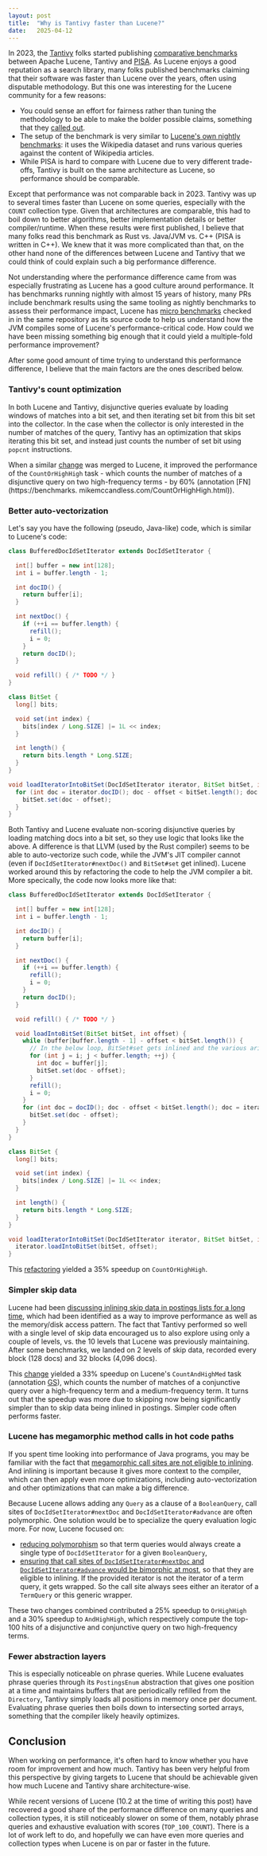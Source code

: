 ```yaml
---
layout: post
title:  "Why is Tantivy faster than Lucene?"
date:   2025-04-12
---
```


In 2023, the [Tantivy](https://github.com/quickwit-oss/tantivy) folks started publishing [comparative benchmarks](https://tantivy-search.github.io/bench/) between Apache Lucene, Tantivy and [PISA](https://github.com/pisa-engine/pisa). As Lucene enjoys a good reputation as a search library, many folks published benchmarks claiming that their software was faster than Lucene over the years, often using disputable methodology. But this one was interesting for the Lucene community for a few reasons:
 - You could sense an effort for fairness rather than tuning the methodology to be able to make the bolder possible claims, something that they [called out](https://github.com/quickwit-oss/search-benchmark-game/blob/3c124e2823e27e2c425769ffac24c71085065502/README.md?plain=1#L19-L21).
 - The setup of the benchmark is very similar to [Lucene's own nightly benchmarks](https://benchmarks.mikemccandless.com/): it uses the Wikipedia dataset and runs various queries against the content of Wikipedia articles.
 - While PISA is hard to compare with Lucene due to very different trade-offs, Tantivy is built on the same architecture as Lucene, so performance should be comparable.

Except that performance was not comparable back in 2023. Tantivy was up to several times faster than Lucene on some queries, especially with the `COUNT` collection type. Given that architectures are comparable, this had to boil down to better algorithms, better implementation details or better compiler/runtime. When these results were first published, I believe that many folks read this benchmark as Rust vs. Java/JVM vs. C++ (PISA is written in C++). We knew that it was more complicated than that, on the other hand none of the differences between Lucene and Tantivy that we could think of could explain such a big performance difference.

Not understanding where the performance difference came from was especially frustrating as Lucene has a good culture around performance. It has benchmarks running nightly with almost 15 years of history, many PRs include benchmark results using the same tooling as nightly benchmarks to assess their performance impact, Lucene has [micro benchmarks](https://github.com/apache/lucene/tree/main/lucene/benchmark-jmh) checked in in the same repository as its source code to help us understand how the JVM compiles some of Lucene's performance-critical code. How could we have been missing something big enough that it could yield a multiple-fold performance improvement?

After some good amount of time trying to understand this performance difference, I believe that the main factors are the ones described below.

### Tantivy's count optimization

In both Lucene and Tantivy, disjunctive queries evaluate by loading windows of matches into a bit set, and then iterating set bit from this bit set into the collector. In the case when the collector is only interested in the number of matches of the query, Tantivy has an optimization that skips iterating this bit set, and instead just counts the number of set bit using `popcnt` instructions.

When a similar [change](https://github.com/apache/lucene/pull/12415) was merged to Lucene, it improved the performance of the `CountOrHighHigh` task - which counts the number of matches of a disjunctive query on two high-frequency terms - by 60% (annotation [FN](https://benchmarks.  mikemccandless.com/CountOrHighHigh.html)). 

### Better auto-vectorization

Let's say you have the following (pseudo, Java-like) code, which is similar to Lucene's code:

```java
class BufferedDocIdSetIterator extends DocIdSetIterator {

  int[] buffer = new int[128];
  int i = buffer.length - 1;

  int docID() {
    return buffer[i];
  }

  int nextDoc() {
    if (++i == buffer.length) {
      refill();
      i = 0;
    }
    return docID();
  }

  void refill() { /* TODO */ }
}

class BitSet {
  long[] bits;

  void set(int index) {
    bits[index / Long.SIZE] |= 1L << index;
  }

  int length() {
    return bits.length * Long.SIZE;
  }
}

void loadIteratorIntoBitSet(DocIdSetIterator iterator, BitSet bitSet, int offset) {
  for (int doc = iterator.docID(); doc - offset < bitSet.length(); doc = iterator.nextDoc()) {
    bitSet.set(doc - offset);
  }
}
```

Both Tantivy and Lucene evaluate non-scoring disjunctive queries by loading matching docs into a bit set, so they use logic that looks like the above. A difference is that LLVM (used by the Rust compiler) seems to be able to auto-vectorize such code, while the JVM's JIT compiler cannot (even if `DocIdSetIterator#nextDoc()` and `BitSet#set` get inlined). Lucene worked around this by refactoring the code to help the JVM compiler a bit. More specically, the code now looks more like that:

```java
class BufferedDocIdSetIterator extends DocIdSetIterator {

  int[] buffer = new int[128];
  int i = buffer.length - 1;

  int docID() {
    return buffer[i];
  }

  int nextDoc() {
    if (++i == buffer.length) {
      refill();
      i = 0;
    }
    return docID();
  }

  void refill() { /* TODO */ }

  void loadIntoBitSet(BitSet bitSet, int offset) {
    while (buffer[buffer.length - 1] - offset < bitSet.length()) {
      // In the below loop, BitSet#set gets inlined and the various arithmetic operations auto-vectorize.
      for (int j = i; j < buffer.length; ++j) {
        int doc = buffer[j];
        bitSet.set(doc - offset);
      }
      refill();
      i = 0;
    }
    for (int doc = docID(); doc - offset < bitSet.length(); doc = iterator.nextDoc()) {
      bitSet.set(doc - offset);
    }
  }
}

class BitSet {
  long[] bits;

  void set(int index) {
    bits[index / Long.SIZE] |= 1L << index;
  }

  int length() {
    return bits.length * Long.SIZE;
  }
}

void loadIteratorIntoBitSet(DocIdSetIterator iterator, BitSet bitSet, int offset) {
  iterator.loadIntoBitSet(bitSet, offset);
}
```

This [refactoring](https://github.com/apache/lucene/pull/14069) yielded a 35% speedup on `CountOrHighHigh`.

### Simpler skip data

Lucene had been [discussing inlining skip data in postings lists for a long time](https://github.com/apache/lucene/issues/4036), which had been identified as a way to improve performance as well as the memory/disk access pattern. The fact that Tantivy performed so well with a single level of skip data encouraged us to also explore using only a couple of levels, vs. the 10 levels that Lucene was previously maintaining. After some benchmarks, we landed on 2 levels of skip data, recorded every block (128 docs) and 32 blocks (4,096 docs).

This [change](https://github.com/apache/lucene/pull/13585) yielded a 33% speedup on Lucene's `CountAndHighMed` task (annotation [GS](https://benchmarks.mikemccandless.com/CountAndHighMed.html)), which counts the number of matches of a conjunctive query over a high-frequency term and a medium-frequency term. It turns out that the speedup was more due to skipping now being significantly simpler than to skip data being inlined in postings. Simpler code often performs faster.

### Lucene has megamorphic method calls in hot code paths

If you spent time looking into performance of Java programs, you may be familiar with the fact that [megamorphic call sites are not eligible to inlining](https://shipilev.net/blog/2015/black-magic-method-dispatch/). And inlining is important because it gives more context to the compiler, which can then apply even more optimizations, including auto-vectorization and other optimizations that can make a big difference.

Because Lucene allows adding any `Query` as a clause of a `BooleanQuery`, call sites of `DocIdSetIterator#nextDoc` and `DocIdSetIterator#advance` are often polymorphic. One solution would be to specialize the query evaluation logic more. For now, Lucene focused on:
 - [reducing polymorphism](https://github.com/apache/lucene/pull/14017) so that term queries would always create a single type of `DocIdSetIterator` for a given `BooleanQuery`,
 - [ensuring that call sites of `DocIdSetIterator#nextDoc` and `DocIdSetIterator#advance` would be bimorphic at most](https://github.com/apache/lucene/pull/14023), so that they are eligible to inlining. If the provided iterator is not the iterator of a term query, it gets wrapped. So the call site always sees either an iterator of a `TermQuery` or this generic wrapper.

These two changes combined contributed a 25% speedup to `OrHighHigh` and a 30% speedup to `AndHighHigh`, which respectively compute the top-100 hits of a disjunctive and conjunctive query on two high-frequency terms.

### Fewer abstraction layers

This is especially noticeable on phrase queries. While Lucene evaluates phrase queries through its `PostingsEnum` abstraction that gives one position at a time and maintains buffers that are periodically refilled from the `Directory`, Tantivy simply loads all positions in memory once per document. Evaluating phrase queries then boils down to intersecting sorted arrays, something that the compiler likely heavily optimizes.

## Conclusion

When working on performance, it's often hard to know whether you have room for improvement and how much. Tantivy has been very helpful from this perspective by giving targets to Lucene that should be achievable given how much Lucene and Tantivy share architecture-wise.

While recent versions of Lucene (10.2 at the time of writing this post) have recovered a good share of the performance difference on many queries and collection types, it is still noticeably slower on some of them, notably phrase queries and exhaustive evaluation with scores (`TOP_100_COUNT`). There is a lot of work left to do, and hopefully we can have even more queries and collection types when Lucene is on par or faster in the future.
